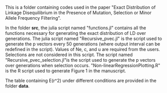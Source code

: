 This is a folder containing codes used in the paper "Exact Distribution of Linkage Disequilibrium in the Presence of Mutation, Selection or Minor Allele Frequency Filtering".

In the folder **src**, the julia script named "functions.jl" contains all the functions necessary for generating the exact distribution of LD over generations. The julia script named "Recursive_pvec.jl" is the script used to generate the p vectors every 50 generations (where output interval can be redefined in the script). Values of Ne, c, and u are required from the users. Selections are not considered in this script. The script named "Recursive_pvec_selection.jl"is the script used to generate the p vectors over generations when selection occurs.  "Non-linearRegressionPlotting.R" is the R script used to generate Figure 1 in the manuscript. 

The table containing E(r^2) under different conditions are provided in the folder **data**.

